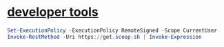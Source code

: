 # [developer tools](https://github.com/ScoopInstaller/Scoop)

```powershell
Set-ExecutionPolicy -ExecutionPolicy RemoteSigned -Scope CurrentUser
Invoke-RestMethod -Uri https://get.scoop.sh | Invoke-Expression
```

